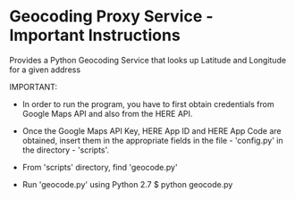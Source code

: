 # Geocoding Proxy Service - Important Instructions
Provides a Python Geocoding Service that looks up Latitude and Longitude for a given address

IMPORTANT:

* In order to run the program, you have to first obtain credentials from Google Maps API and also from the HERE API.
* Once the Google Maps API Key, HERE App ID and HERE App Code are obtained, insert them in the appropriate fields in the file - 'config.py' in the directory - 'scripts'.

* From 'scripts' directory, find 'geocode.py'
* Run 'geocode.py' using Python 2.7 
  $ python geocode.py
  
  
